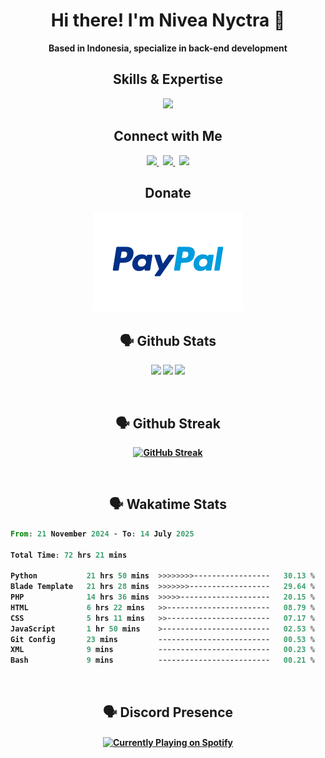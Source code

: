 <h1 align="center"><strong>Hi there! I'm Nivea Nyctra 👋</strong></h1>

<p align="center"><strong>Based in Indonesia, specialize in back-end development</strong></p>

<h2 align="center">Skills & Expertise</h2>

<p align=center>

<p align="center">
  <a href="#">
    <img src="https://skillicons.dev/icons?i=bootstrap,mysql,npm,php,laravel,html,css,stackoverflow,git,github&perline=12" />
  </a>
</p>

<h2 align="center"><b>Connect with Me</h2>

<p align="center">
  <a href="https://instagram.com/niveanyctra/" target="_blank">
    <img src="https://skillicons.dev/icons?i=instagram" />
  </a>&nbsp;
  <a href="https://discordapp.com/users/477805354865131520" target="_blank">
    <img src="https://skillicons.dev/icons?i=discord" />
  </a>&nbsp;
  <a href="https://twitter.com/niveanyctra" target="_blank">
    <img src="https://skillicons.dev/icons?i=twitter" />
  </a>
</p>

<h2 align="center"><b>Donate</h2>

<p align="center">
  <a href="https://www.paypal.com/paypalme/niveanyctra" target="_blank">
    <img src="https://raw.githubusercontent.com/datatrans/payment-logos/master/assets/apm/paypal.svg?sanitize=true" />
  </a>
</p>

<h2 align="center"><b>🗣️ Github Stats</b></h2>

<div align="center">
  <img height="180em" src="https://github-profile-summary-cards.vercel.app/api/cards/profile-details?username=niveanyctra&theme=dark" />
  <img height="180em" src="https://github-profile-summary-cards.vercel.app/api/cards/most-commit-language?username=niveanyctra&theme=dark"  />
  <img height="180em" src="https://github-readme-stats.vercel.app/api?username=niveanyctra&theme=dark&border_color=303030&border_radius=4"  />
</div>

&nbsp;

<h2 align="center"><b>🗣️ Github Streak</b></h2>
<p align="center">
<a href="https://git.io/streak-stats"><img src="https://streak-stats.demolab.com?user=niveanyctra&theme=github-dark-blue&border_radius=10&card_width=500&background=0E0E0E&border=303030" alt="GitHub Streak" /></a>
</p>
&nbsp;
<h2 align="center"><b>🗣️ Wakatime Stats</b></h2>
<!--START_SECTION:waka-->

```rust
From: 21 November 2024 - To: 14 July 2025

Total Time: 72 hrs 21 mins

Python           21 hrs 50 mins  >>>>>>>>-----------------   30.13 %
Blade Template   21 hrs 28 mins  >>>>>>>------------------   29.64 %
PHP              14 hrs 36 mins  >>>>>--------------------   20.15 %
HTML             6 hrs 22 mins   >>-----------------------   08.79 %
CSS              5 hrs 11 mins   >>-----------------------   07.17 %
JavaScript       1 hr 50 mins    >------------------------   02.53 %
Git Config       23 mins         -------------------------   00.53 %
XML              9 mins          -------------------------   00.23 %
Bash             9 mins          -------------------------   00.21 %
```

<!--END_SECTION:waka-->
<!-- <p align="center">
<img alt="Nivea Nyctra wakatime stats" src="https://github-readme-stats.vercel.app/api/wakatime?username=niveanyctra&theme=dark&border_color=303030" />
</p> -->
&nbsp;
<h2 align="center"><b>🗣️ Discord Presence</b></h2>

<p align="center"><a href="https://discordapp.com/users/477805354865131520"><img align="center" src="https://lanyard.cnrad.dev/api/477805354865131520?showDisplayName=true" alt="Currently Playing on Spotify"></a></p>
<!-- &nbsp;
<h2 align="center">💖 Support 💖</h2>
<p align = "center"><a href="https://www.buymeacoffee.com/niveanyctra"> <img src="https://cdn.buymeacoffee.com/buttons/v2/default-yellow.png" height="50" width="210" alt="Sachu-Settan" /></a></p> -->
